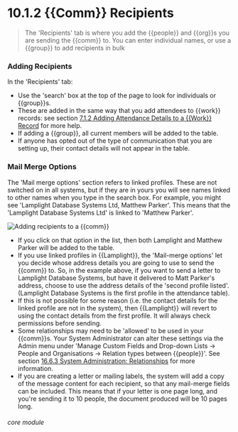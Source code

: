 # 10.1.2 <i class="fas fa-envelope-open"></i> {{Comm}} Recipients

> The 'Recipients' tab is where you add the {{people}} and {{org}}s you are sending the {{comm}} to. You can enter individual names, or use a {{group}} to add recipients in bulk



### Adding Recipients
In the 'Recipients' tab: 

- Use the 'search' box at the top of the page to look for individuals or {{group}}s.
- These are added in the same way that you add attendees to {{work}} records: see section [7.1.2 Adding Attendance Details to a {{Work}} Record](/help/index/p/7.1.2) for more help.
- If adding a {{group}}, all current members will be added to the table. 
- If anyone has opted out of the type of communication that you are setting up, their contact details will not appear in the table.

### Mail Merge Options
The 'Mail merge options' section refers to linked profiles. These are not switched on in all systems, but if they are in yours you will see names linked to other names when you type in the search box. For example, you might see 'Lamplight Database Systems Ltd, Matthew Parker'. This means that the 'Lamplight Database Systems Ltd' is linked to 'Matthew Parker'.   

![Adding recipients to a {{comm}}](85a.png)

- If you click on that option in the list, then both Lamplight and Matthew Parker will be added to the table.
- If you use linked profiles in {{Lamplight}}, the 'Mail-merge options' let you decide whose address details you are going to use to send the {{comm}} to. So, in the example above, if you want to send a letter to Lamplight Database Systems, but have it delivered to Matt Parker's address, choose to use the address details of the 'second profile listed'. (Lamplight Database Systems is the first profile in the attendance table).
- If this is not possible for some reason (i.e. the contact details for the linked profile are not in the system), then {{Lamplight}} will revert to using the contact details from the first profile. It will always check permissions before sending. 
- Some relationships may need to be 'allowed' to be used in your {{comm}}s. Your System Administrator can alter these settings via the Admin menu under 'Manage Custom Fields and Drop-down Lists -> People and Organisations -> Relation types between {{people}}'. See section [16.6.3 System Administration: Relationships](/help/index/p/16.6.3) for more information. 
- If you are creating a letter or mailing labels, the system will add a copy of the message content for each recipient, so that any mail-merge fields can be included. This means that if your letter is one page long, and you're sending it to 10 people, the document produced will be 10 pages long. 


###### core module

